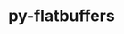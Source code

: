 ---
title: "py-flatbuffers"
layout: cache
categories: [package, develop-2024-05-26]
meta: {"versions": ["23.5.26"], "compilers": ["gcc@=11.4.0"], "oss": ["ubuntu22.04"], "platforms": ["linux"], "targets": ["neoverse_v1", "neoverse_v2", "x86_64_v3"], "stacks": ["e4s", "e4s-neoverse-v2", "e4s-neoverse_v1", "ml-linux-x86_64-cpu", "ml-linux-x86_64-cuda", "root"], "num_specs": 5, "num_specs_by_stack": {"e4s-neoverse_v1": 1, "root": 5, "e4s-neoverse-v2": 1, "ml-linux-x86_64-cpu": 2, "ml-linux-x86_64-cuda": 2, "e4s": 1}}
spec_details: [{"hash": "ygfr2bhl6vadx7i56ie7nhcfgiruqsgi", "compiler": "gcc@=11.4.0", "versions": ["23.5.26"], "os": "ubuntu22.04", "platform": "linux", "target": "neoverse_v1", "variants": ["build_system=python_pip"], "stacks": ["e4s-neoverse_v1", "root"], "size": "-", "tarball": "https://binaries.spack.io/releases/develop-2024-05-26/build_cache/linux-ubuntu22.04-neoverse_v1/gcc-11.4.0/py-flatbuffers-23.5.26/linux-ubuntu22.04-neoverse_v1-gcc-11.4.0-py-flatbuffers-23.5.26-ygfr2bhl6vadx7i56ie7nhcfgiruqsgi.spack"}, {"hash": "dkykxbkjmenqc5wtajxmfpghg5eysfjn", "compiler": "gcc@=11.4.0", "versions": ["23.5.26"], "os": "ubuntu22.04", "platform": "linux", "target": "neoverse_v2", "variants": ["build_system=python_pip"], "stacks": ["e4s-neoverse-v2", "root"], "size": "-", "tarball": "https://binaries.spack.io/releases/develop-2024-05-26/build_cache/linux-ubuntu22.04-neoverse_v2/gcc-11.4.0/py-flatbuffers-23.5.26/linux-ubuntu22.04-neoverse_v2-gcc-11.4.0-py-flatbuffers-23.5.26-dkykxbkjmenqc5wtajxmfpghg5eysfjn.spack"}, {"hash": "eunemigifbdmj5mzrktmy2zakyjujufa", "compiler": "gcc@=11.4.0", "versions": ["23.5.26"], "os": "ubuntu22.04", "platform": "linux", "target": "x86_64_v3", "variants": ["build_system=python_pip"], "stacks": ["ml-linux-x86_64-cpu", "root", "ml-linux-x86_64-cuda"], "size": "-", "tarball": "https://binaries.spack.io/releases/develop-2024-05-26/build_cache/linux-ubuntu22.04-x86_64_v3/gcc-11.4.0/py-flatbuffers-23.5.26/linux-ubuntu22.04-x86_64_v3-gcc-11.4.0-py-flatbuffers-23.5.26-eunemigifbdmj5mzrktmy2zakyjujufa.spack"}, {"hash": "ew7i5xta6lanwfiqcsjvd5joqp3h5acq", "compiler": "gcc@=11.4.0", "versions": ["23.5.26"], "os": "ubuntu22.04", "platform": "linux", "target": "x86_64_v3", "variants": ["build_system=python_pip"], "stacks": ["ml-linux-x86_64-cpu", "root", "ml-linux-x86_64-cuda"], "size": "-", "tarball": "https://binaries.spack.io/releases/develop-2024-05-26/build_cache/linux-ubuntu22.04-x86_64_v3/gcc-11.4.0/py-flatbuffers-23.5.26/linux-ubuntu22.04-x86_64_v3-gcc-11.4.0-py-flatbuffers-23.5.26-ew7i5xta6lanwfiqcsjvd5joqp3h5acq.spack"}, {"hash": "sdqzqbf2hf2im3uwpprwx3cyco7xrpr2", "compiler": "gcc@=11.4.0", "versions": ["23.5.26"], "os": "ubuntu22.04", "platform": "linux", "target": "x86_64_v3", "variants": ["build_system=python_pip"], "stacks": ["root", "e4s"], "size": "-", "tarball": "https://binaries.spack.io/releases/develop-2024-05-26/build_cache/linux-ubuntu22.04-x86_64_v3/gcc-11.4.0/py-flatbuffers-23.5.26/linux-ubuntu22.04-x86_64_v3-gcc-11.4.0-py-flatbuffers-23.5.26-sdqzqbf2hf2im3uwpprwx3cyco7xrpr2.spack"}]
---